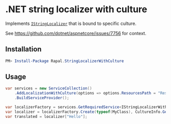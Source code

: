 # .NET string localizer with culture

Implements [`IStringLocalizer`](https://docs.microsoft.com/en-us/dotnet/api/microsoft.extensions.localization.istringlocalizer)
that is bound to specific culture.

See https://github.com/dotnet/aspnetcore/issues/7756 for context.

## Installation

```powershell 
PM> Install-Package Rapal.StringLocalizerWithCulture
```

## Usage

```csharp
var services = new ServiceCollection()
    .AddLocalizationWithCulture(options => options.ResourcesPath = "Resources")
    .BuildServiceProvider();

var localizerFactory = services.GetRequiredService<IStringLocalizerWithCultureFactory>();
var localizer = localizerFactory.Create(typeof(MyClass), CultureInfo.GetCultureInfo("en-US"));
var translated = localizer["Hello"];
```